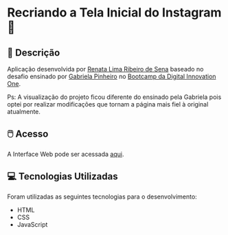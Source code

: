 # Recriando a Tela Inicial do Instagram 📸 
## 📃 Descrição


Aplicação desenvolvida por [Renata Lima Ribeiro de Sena](https://github.com/renadeveloper) baseado no desafio ensinado por [Gabriela Pinheiro](https://github.com/SpruceGabriela/instagram-dio) no [Bootcamp da Digital Innovation One](https://web.digitalinnovation.one/).

Ps: A visualização do projeto ficou diferente do ensinado pela Gabriela pois optei por realizar modificações que tornam a página mais fiel à original atualmente.


## 🖱️ Acesso


A Interface Web pode ser acessada [aqui](https://renadeveloper.github.io/instagram/).


## 💻 Tecnologias Utilizadas


Foram utilizadas as seguintes tecnologias para o desenvolvimento:

- HTML
- CSS
- JavaScript


